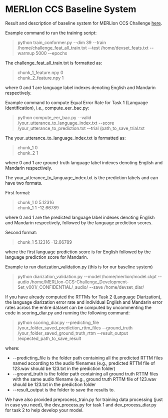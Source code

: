 # MERLIon CCS Baseline System

Result and description of baseline system for MERLIon CCS Challenge [here](https://github.com/MERLIon-Challenge/merlion-ccs-2023/blob/master/readme.md#baseline-system).

Example command to run the training script:
>python train_conformer.py --dim 39 --train /home/challenge_feat_all_train.txt --test /home/devset_feats.txt --warmup 5000 --epochs 

The challenge_feat_all_train.txt is formatted as:
>chunk_1_feature.npy 0  
>chunk_2_feature.npy 1  

where 0 and 1 are language label indexes denoting English and Mandarin respectively.  

Example command to compute Equal Error Rate for Task 1 (Language Identification), i.e., compute_eer_bac.py:
>python compute_eer_bac.py --valid /your_utterance_to_language_index.txt --score /your_utterance_to_prediction.txt --trial /path_to_save_trial.txt

The your_utterance_to_language_index.txt is formatted as:
>chunk_1 0  
>chunk_2 1  
>
where 0 and 1 are ground-truth language label indexes denoting English and Mandarin respectively.

The your_utterance_to_language_index.txt is the prediction labels and can have two formats.

First format:
>chunk_1 0 5.12316  
>chunk_1 1 -12.66789
>
where 0 and 1 are the predicted language label indexes denoting English and Mandarin respectively, followed by the language prediction scores. 

Second format:
>chunk_1 5.12316 -12.66789
>
where the first language prediction score is for English followed by the language prediction score for Mandarin.  


Example to run diarization_validation.py (this is for our baseline system)  
>python diarization_validation.py --model /home/merlion/model.ckpt --audio /home/MERLIon-CCS-Challenge_Development-Set_v001/_CONFIDENTIAL/_audio/ --save /home/devset_diar/


If you have already computed the RTTMs for Task 2 (Language Diarization), the language diarization error rate and individual English and Mandarin error rates across the entire dataset can be computed by uncommenting the code in scoring_diar.py and running the following command: 
>python scoring_diar.py --predicting_file /your_folder_saved_prediction_rttm_files --ground_truth /your_folder_saved_ground_truth_rttm --result_output /expected_path_to_save_result

where:
* --predicting_file is the folder path containing all the predicted RTTM files named according to the audio filenames (e.g., predicted RTTM file of 123.wav should be 123.txt in the prediction folder)
* --ground_truth is the folder path containing all ground truth RTTM files with the same audio filename (e.g., ground truth RTTM file of 123.wav should be 123.txt in the prediction folder
* --result_output is the folder to save the results to. 

We have also provided preprocess_train.py for training data processing (just in case you need), the dev_process.py for task 1 and dev_process_diar.py for task 2 to help develop your model.
